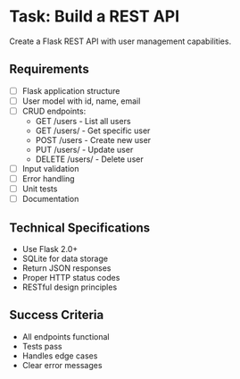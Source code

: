 # Task: Build a REST API

Create a Flask REST API with user management capabilities.

## Requirements

- [ ] Flask application structure
- [ ] User model with id, name, email
- [ ] CRUD endpoints:
  - GET /users - List all users
  - GET /users/<id> - Get specific user
  - POST /users - Create new user
  - PUT /users/<id> - Update user
  - DELETE /users/<id> - Delete user
- [ ] Input validation
- [ ] Error handling
- [ ] Unit tests
- [ ] Documentation

## Technical Specifications

- Use Flask 2.0+
- SQLite for data storage
- Return JSON responses
- Proper HTTP status codes
- RESTful design principles

## Success Criteria

- All endpoints functional
- Tests pass
- Handles edge cases
- Clear error messages

<!-- The orchestrator will continue iterations until all requirements are met -->
